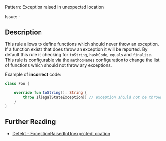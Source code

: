 Pattern: Exception raised in unexpected location

Issue: -

## Description

This rule allows to define functions which should never throw an exception. If a function exists that does throw an exception it will be reported. By default this rule is checking for `toString`, `hashCode`, `equals` and `finalize`. This rule is configurable via the `methodNames` configuration to change the list of functions which should not throw any exceptions.

Example of **incorrect** code:

```kotlin
class Foo {

    override fun toString(): String {
        throw IllegalStateException() // exception should not be thrown here
    }
}
```

## Further Reading

* [Detekt - ExceptionRaisedInUnexpectedLocation](https://arturbosch.github.io/detekt/exceptions.html#exceptionraisedinunexpectedlocation)